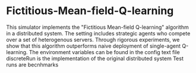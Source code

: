 # Fictitious-Mean-field-Q-learning
This simulator implements the "Fictitious Mean-field Q-learning" algorithm in a distributed system. The setting includes strategic agents who compete over a set of heterogenous servers. Through rigorous experiments, we show that this algorithm outperforms naive deployment of single-agent Q-learning.
The environment variables can be found in the config text file
discreteRun is the implementation of the original distributed system
Test runs are becnhmarks
